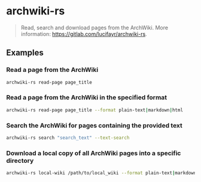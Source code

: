 # archwiki-rs

> Read, search and download pages from the ArchWiki. More information: <https://gitlab.com/lucifayr/archwiki-rs>.

## Examples

### Read a page from the ArchWiki

```bash
archwiki-rs read-page page_title
```

### Read a page from the ArchWiki in the specified format

```bash
archwiki-rs read-page page_title --format plain-text|markdown|html
```

### Search the ArchWiki for pages containing the provided text

```bash
archwiki-rs search "search_text" --text-search
```

### Download a local copy of all ArchWiki pages into a specific directory

```bash
archwiki-rs local-wiki /path/to/local_wiki --format plain-text|markdown|html
```
